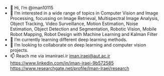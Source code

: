 - 👋 Hi, I’m @iman10115
- 👀 I’m interested in a wide range of topics in Computer Vision and Image Processing, focussing on Image Retrieval, Multispectral Image Analysis, Object Tracking, Video Surveillance, Motion Estimation, Noise Estimation, Object Detection and Segmentation, Robotic Vision, Mobile Robot Mapping, Robot Design with Machine Learning and Kalman Filter
- 🌱 I’m currently learning different deep learning methods.
- 💞️ I’m looking to collaborate on deep learning and computer vision projects.
- 📫 Reach me via imaniraei.ir
                   iman.iraei@aut.ac.ir                
                   https://www.linkedin.com/in/iman-iraei-9b572585
                   https://www.researchgate.net/profile/Iman-Iraei/research

<!---
iman10115/iman10115 is a ✨ special ✨ repository because its `README.md` (this file) appears on your GitHub profile.
You can click the Preview link to take a look at your changes.
--->
